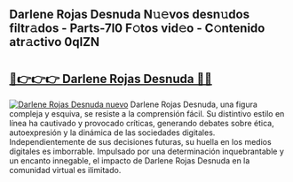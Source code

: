 ## Darlene Rojas Desnuda N𝚞𝚎vos desn𝚞dos filtr𝚊dos - Parts-7l0 F𝚘tos vid𝚎o - C𝚘ntenido atr𝚊ctivo 0qIZN

# <h2><a href="http://mb6qro.tromn.icu/?c=Darlene+Rojas+Desnuda">🔗👉👉👉 Darlene Rojas Desnuda 🔗🔗</a></h2>

[![Darlene Rojas Desnuda nuevo](https://i.imgur.com/pEAQMta.gif)](http://mb6qro.tromn.icu/?c=Darlene+Rojas+Desnuda)
Darlene Rojas Desnuda, una figura compleja y esquiva, se resiste a la comprensión fácil. Su distintivo estilo en línea ha cautivado y provocado críticas, generando debates sobre ética, autoexpresión y la dinámica de las sociedades digitales. Independientemente de sus decisiones futuras, su huella en los medios digitales es imborrable. Impulsado por una determinación inquebrantable y un encanto innegable, el impacto de Darlene Rojas Desnuda en la comunidad virtual es ilimitado.
